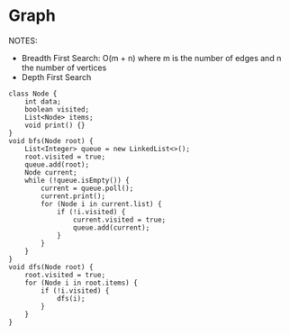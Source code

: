 Graph
==========

NOTES:
- Breadth First Search: O(m + n) where m is the number of edges and n the number of vertices
- Depth First Search

```
class Node {
    int data;
    boolean visited;
    List<Node> items;
    void print() {}
}
void bfs(Node root) {
    List<Integer> queue = new LinkedList<>();
    root.visited = true;
    queue.add(root);
    Node current;
    while (!queue.isEmpty()) {
        current = queue.poll();
        current.print();
        for (Node i in current.list) {
            if (!i.visited) {
                current.visited = true;
                queue.add(current);
            }
        }
    }
}
void dfs(Node root) {
    root.visited = true;
    for (Node i in root.items) {
        if (!i.visited) {
            dfs(i);
        }
    }
}
```